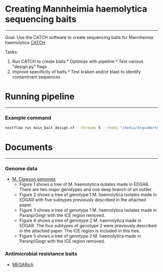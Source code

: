 # Creating Mannheimia haemolytica sequencing baits
------------

Goal: Use the CATCH software to create sequencing baits for Mannheimia haemolytica
[CATCH](https://github.com/broadinstitute/catch)

Tasks:
  1. Run CATCH to create baits
    * Optimize with pipeline
    * Test various "design.py" flags
  2. Improve specificity of baits
    * Test kraken and/or blast to identify contaminant sequences



# Running pipeline
------------

### Example command
```bash
nextflow run main_bait_design.nf --threads 5 --reads "/media/AngusWorkspace/M_heim_genomes/genomes/*.fna" -profile local --output M_haem_baits --singleEnd

```



# Documents
------------

### Genome data
- [M. Clawson genomes](https://github.com/EnriqueDoster/bait_creation_pipeline/tree/master/docs/M_haemolytica_literature/Clawson_genome_data)
  * Figure 1 shows a tree of M. haemolytica isolates made in EDGAR.  There are two major genotypes and one deep branch of an outlier.
  * Figure 2 shows a tree of genotype 1 M. haemolytica isolates made in EDGAR with five subtypes previously described in the attached paper.
  * Figure 3 shows a tree of genotype 1 M. haemolytica isolates made in Parsnp/Gingr with the ICE region removed.
  * Figure 4 shows a tree of genotype 2 M. haemolytica made in EDGAR.  The four subtypes of genotype 2 were previously described in the attached paper.  The ICE region is included in this tree.
  * Figure 5 shows a tree of genotype 2 M. haemolytica made in Parsnp/Gingr with the ICE region removed.

 
### Antimicrobial resistance baits
- [MEGARich](https://github.com/EnriqueDoster/bait_creation_pipeline/blob/master/docs/M_haemolytica_literature/2017.Noyes%20MEGaRICH%20-Microbiome.pdf)


